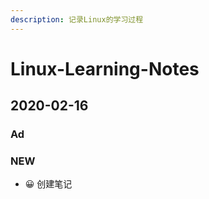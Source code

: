 ```yaml
---
description: 记录Linux的学习过程
---
```


# Linux-Learning-Notes

## 2020-02-16

### Ad

### NEW

*  😀 创建笔记

### 



